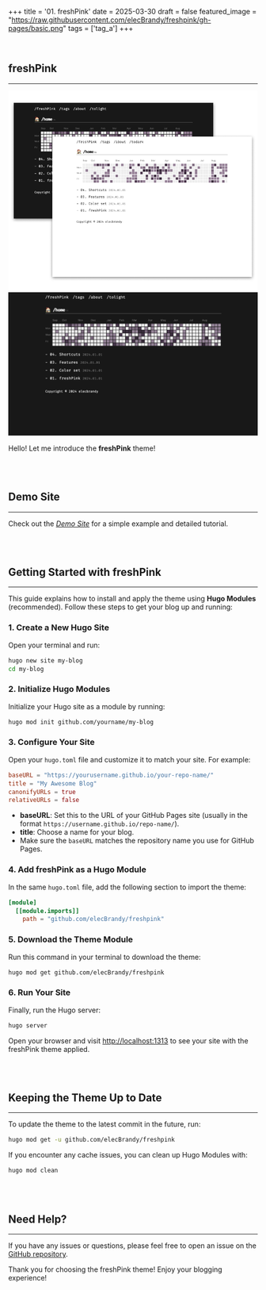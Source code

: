 +++
title = '01. freshPink'
date = 2025-03-30
draft = false
featured_image = "https://raw.githubusercontent.com/elecBrandy/freshpink/gh-pages/basic.png"
tags = ['tag_a']
+++

<br>

## freshPink
____
![Thumbnail](https://raw.githubusercontent.com/elecBrandy/freshpink/main/images/tn.png)  
![Screenshot](https://raw.githubusercontent.com/elecBrandy/freshpink/main/images/screenshot.png)

Hello! Let me introduce the **freshPink** theme!

<br>
<br>

## Demo Site
____
Check out the [_Demo Site_](https://elecBrandy.github.io/freshpink/) for a simple example and detailed tutorial.

<br>
<br>

## Getting Started with freshPink
____
This guide explains how to install and apply the theme using **Hugo Modules** (recommended). Follow these steps to get your blog up and running:

### 1. Create a New Hugo Site

Open your terminal and run:

```bash
hugo new site my-blog
cd my-blog
```

### 2. Initialize Hugo Modules

Initialize your Hugo site as a module by running:

```bash
hugo mod init github.com/yourname/my-blog
```

### 3. Configure Your Site

Open your `hugo.toml` file and customize it to match your site. For example:

```toml
baseURL = "https://yourusername.github.io/your-repo-name/"
title = "My Awesome Blog"
canonifyURLs = true
relativeURLs = false
```

- **baseURL**: Set this to the URL of your GitHub Pages site (usually in the format `https://username.github.io/repo-name/`).
- **title**: Choose a name for your blog.
- Make sure the `baseURL` matches the repository name you use for GitHub Pages.

### 4. Add freshPink as a Hugo Module

In the same `hugo.toml` file, add the following section to import the theme:

```toml
[module]
  [[module.imports]]
    path = "github.com/elecBrandy/freshpink"
```

### 5. Download the Theme Module

Run this command in your terminal to download the theme:

```bash
hugo mod get github.com/elecBrandy/freshpink
```

### 6. Run Your Site

Finally, run the Hugo server:

```bash
hugo server
```

Open your browser and visit [http://localhost:1313](http://localhost:1313) to see your site with the freshPink theme applied.

<br>
<br>

## Keeping the Theme Up to Date
____
To update the theme to the latest commit in the future, run:

```bash
hugo mod get -u github.com/elecBrandy/freshpink
```

If you encounter any cache issues, you can clean up Hugo Modules with:

```bash
hugo mod clean
```

<br>
<br>

## Need Help?
____
If you have any issues or questions, please feel free to open an issue on the [GitHub repository](https://github.com/elecBrandy/freshpink/issues).

Thank you for choosing the freshPink theme! Enjoy your blogging experience!
